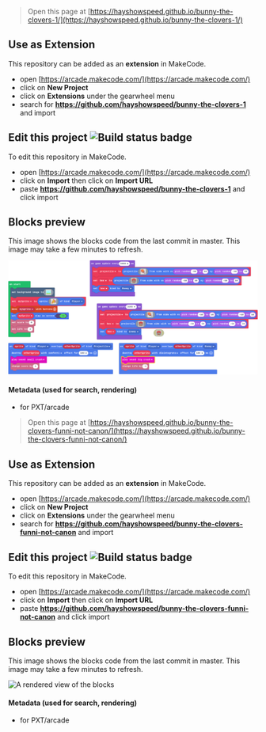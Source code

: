  


> Open this page at [https://hayshowspeed.github.io/bunny-the-clovers-1/](https://hayshowspeed.github.io/bunny-the-clovers-1/)

## Use as Extension

This repository can be added as an **extension** in MakeCode.

* open [https://arcade.makecode.com/](https://arcade.makecode.com/)
* click on **New Project**
* click on **Extensions** under the gearwheel menu
* search for **https://github.com/hayshowspeed/bunny-the-clovers-1** and import

## Edit this project ![Build status badge](https://github.com/hayshowspeed/bunny-the-clovers-1/workflows/MakeCode/badge.svg)

To edit this repository in MakeCode.

* open [https://arcade.makecode.com/](https://arcade.makecode.com/)
* click on **Import** then click on **Import URL**
* paste **https://github.com/hayshowspeed/bunny-the-clovers-1** and click import

## Blocks preview

This image shows the blocks code from the last commit in master.
This image may take a few minutes to refresh.

![A rendered view of the blocks](https://github.com/hayshowspeed/bunny-the-clovers-1/raw/master/.github/makecode/blocks.png)

#### Metadata (used for search, rendering)

* for PXT/arcade
<script src="https://makecode.com/gh-pages-embed.js"></script><script>makeCodeRender("{{ site.makecode.home_url }}", "{{ site.github.owner_name }}/{{ site.github.repository_name }}");</script>



> Open this page at [https://hayshowspeed.github.io/bunny-the-clovers-funni-not-canon/](https://hayshowspeed.github.io/bunny-the-clovers-funni-not-canon/)

## Use as Extension

This repository can be added as an **extension** in MakeCode.

* open [https://arcade.makecode.com/](https://arcade.makecode.com/)
* click on **New Project**
* click on **Extensions** under the gearwheel menu
* search for **https://github.com/hayshowspeed/bunny-the-clovers-funni-not-canon** and import

## Edit this project ![Build status badge](https://github.com/hayshowspeed/bunny-the-clovers-funni-not-canon/workflows/MakeCode/badge.svg)

To edit this repository in MakeCode.

* open [https://arcade.makecode.com/](https://arcade.makecode.com/)
* click on **Import** then click on **Import URL**
* paste **https://github.com/hayshowspeed/bunny-the-clovers-funni-not-canon** and click import

## Blocks preview

This image shows the blocks code from the last commit in master.
This image may take a few minutes to refresh.

![A rendered view of the blocks](https://github.com/hayshowspeed/bunny-the-clovers-funni-not-canon/raw/master/.github/makecode/blocks.png)

#### Metadata (used for search, rendering)

* for PXT/arcade
<script src="https://makecode.com/gh-pages-embed.js"></script><script>makeCodeRender("{{ site.makecode.home_url }}", "{{ site.github.owner_name }}/{{ site.github.repository_name }}");</script>
